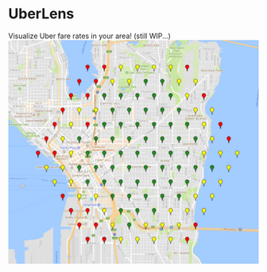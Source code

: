 # UberLens
Visualize Uber fare rates in your area! (still WIP...)
![hmm check the repo for the pic](https://raw.githubusercontent.com/adamalawrence/UberLens/master/Screen%20Shot%202017-06-27%20at%2012.39.10%20AM.png)
